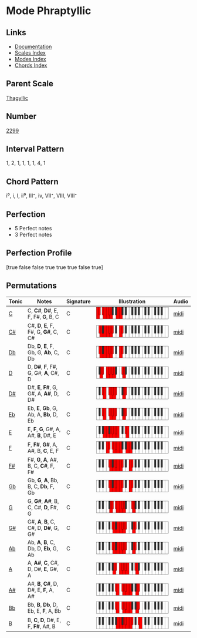 # Mode Phraptyllic

## Links

- [Documentation](index.md)
- [Scales Index](Scales.md)
- [Modes Index](Modes.md)
- [Chords Index](Chords.md)

## Parent Scale

[Thagyllic](ScaleThagyllic.md)

## Number

[2299](https://ianring.com/musictheory/scales/2299)

## Interval Pattern

1, 2, 1, 1, 1, 1, 4, 1

## Chord Pattern

i⁰, i, I, ii⁰, III⁺, iv, VII⁺, VIII, VIII⁺

## Perfection

- 5 Perfect notes
- 3 Perfect notes

## Perfection Profile

[true false false true true true false true]

## Permutations

| Tonic | Notes | Signature | Illustration | Audio |
|-------|-------|-----------|--------------|-------|
| [C](ModeCNaturalPhraptyllic.md) | C, **C#**, **D#**, E, F, F#, **G**, B, C | C | ![CNaturalPhraptyllic](ModeCNaturalPhraptyllic.png) | [midi](https://github.com/edipermadi/music/blob/main/docs/ModeCNaturalPhraptyllic.mid?raw=true) |
| [C#](ModeCSharpPhraptyllic.md) | C#, **D**, **E**, F, F#, G, **G#**, C, C# | C | ![CSharpPhraptyllic](ModeCSharpPhraptyllic.png) | [midi](https://github.com/edipermadi/music/blob/main/docs/ModeCSharpPhraptyllic.mid?raw=true) |
| [Db](ModeDFlatPhraptyllic.md) | Db, **D**, **E**, F, Gb, G, **Ab**, C, Db | C | ![DFlatPhraptyllic](ModeDFlatPhraptyllic.png) | [midi](https://github.com/edipermadi/music/blob/main/docs/ModeDFlatPhraptyllic.mid?raw=true) |
| [D](ModeDNaturalPhraptyllic.md) | D, **D#**, **F**, F#, G, G#, **A**, C#, D | C | ![DNaturalPhraptyllic](ModeDNaturalPhraptyllic.png) | [midi](https://github.com/edipermadi/music/blob/main/docs/ModeDNaturalPhraptyllic.mid?raw=true) |
| [D#](ModeDSharpPhraptyllic.md) | D#, **E**, **F#**, G, G#, A, **A#**, D, D# | C | ![DSharpPhraptyllic](ModeDSharpPhraptyllic.png) | [midi](https://github.com/edipermadi/music/blob/main/docs/ModeDSharpPhraptyllic.mid?raw=true) |
| [Eb](ModeEFlatPhraptyllic.md) | Eb, **E**, **Gb**, G, Ab, A, **Bb**, D, Eb | C | ![EFlatPhraptyllic](ModeEFlatPhraptyllic.png) | [midi](https://github.com/edipermadi/music/blob/main/docs/ModeEFlatPhraptyllic.mid?raw=true) |
| [E](ModeENaturalPhraptyllic.md) | E, **F**, **G**, G#, A, A#, **B**, D#, E | C | ![ENaturalPhraptyllic](ModeENaturalPhraptyllic.png) | [midi](https://github.com/edipermadi/music/blob/main/docs/ModeENaturalPhraptyllic.mid?raw=true) |
| [F](ModeFNaturalPhraptyllic.md) | F, **F#**, **G#**, A, A#, B, **C**, E, F | C | ![FNaturalPhraptyllic](ModeFNaturalPhraptyllic.png) | [midi](https://github.com/edipermadi/music/blob/main/docs/ModeFNaturalPhraptyllic.mid?raw=true) |
| [F#](ModeFSharpPhraptyllic.md) | F#, **G**, **A**, A#, B, C, **C#**, F, F# | C | ![FSharpPhraptyllic](ModeFSharpPhraptyllic.png) | [midi](https://github.com/edipermadi/music/blob/main/docs/ModeFSharpPhraptyllic.mid?raw=true) |
| [Gb](ModeGFlatPhraptyllic.md) | Gb, **G**, **A**, Bb, B, C, **Db**, F, Gb | C | ![GFlatPhraptyllic](ModeGFlatPhraptyllic.png) | [midi](https://github.com/edipermadi/music/blob/main/docs/ModeGFlatPhraptyllic.mid?raw=true) |
| [G](ModeGNaturalPhraptyllic.md) | G, **G#**, **A#**, B, C, C#, **D**, F#, G | C | ![GNaturalPhraptyllic](ModeGNaturalPhraptyllic.png) | [midi](https://github.com/edipermadi/music/blob/main/docs/ModeGNaturalPhraptyllic.mid?raw=true) |
| [G#](ModeGSharpPhraptyllic.md) | G#, **A**, **B**, C, C#, D, **D#**, G, G# | C | ![GSharpPhraptyllic](ModeGSharpPhraptyllic.png) | [midi](https://github.com/edipermadi/music/blob/main/docs/ModeGSharpPhraptyllic.mid?raw=true) |
| [Ab](ModeAFlatPhraptyllic.md) | Ab, **A**, **B**, C, Db, D, **Eb**, G, Ab | C | ![AFlatPhraptyllic](ModeAFlatPhraptyllic.png) | [midi](https://github.com/edipermadi/music/blob/main/docs/ModeAFlatPhraptyllic.mid?raw=true) |
| [A](ModeANaturalPhraptyllic.md) | A, **A#**, **C**, C#, D, D#, **E**, G#, A | C | ![ANaturalPhraptyllic](ModeANaturalPhraptyllic.png) | [midi](https://github.com/edipermadi/music/blob/main/docs/ModeANaturalPhraptyllic.mid?raw=true) |
| [A#](ModeASharpPhraptyllic.md) | A#, **B**, **C#**, D, D#, E, **F**, A, A# | C | ![ASharpPhraptyllic](ModeASharpPhraptyllic.png) | [midi](https://github.com/edipermadi/music/blob/main/docs/ModeASharpPhraptyllic.mid?raw=true) |
| [Bb](ModeBFlatPhraptyllic.md) | Bb, **B**, **Db**, D, Eb, E, **F**, A, Bb | C | ![BFlatPhraptyllic](ModeBFlatPhraptyllic.png) | [midi](https://github.com/edipermadi/music/blob/main/docs/ModeBFlatPhraptyllic.mid?raw=true) |
| [B](ModeBNaturalPhraptyllic.md) | B, **C**, **D**, D#, E, F, **F#**, A#, B | C | ![BNaturalPhraptyllic](ModeBNaturalPhraptyllic.png) | [midi](https://github.com/edipermadi/music/blob/main/docs/ModeBNaturalPhraptyllic.mid?raw=true) |
